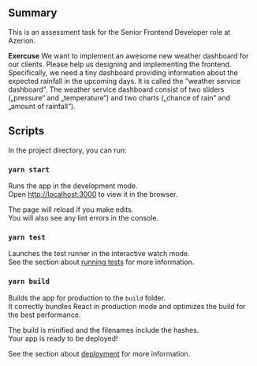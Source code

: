 ## Summary
This is an assessment task for the Senior Frontend Developer role at Azerion. 

**Exercuse**
We want to implement an awesome new weather dashboard for our clients. Please help us designing and implementing the frontend. Specifically, we need a tiny dashboard providing information about the expected rainfall in the upcoming days. It is called the “weather service dashboard”.
The weather service dashboard consist of two sliders („pressure“ and „temperature“) and two charts („chance of rain“ and „amount of rainfall“).

## Scripts

In the project directory, you can run:

### `yarn start`

Runs the app in the development mode.<br />
Open [http://localhost:3000](http://localhost:3000) to view it in the browser.

The page will reload if you make edits.<br />
You will also see any lint errors in the console.

### `yarn test`

Launches the test runner in the interactive watch mode.<br />
See the section about [running tests](https://facebook.github.io/create-react-app/docs/running-tests) for more information.

### `yarn build`

Builds the app for production to the `build` folder.<br />
It correctly bundles React in production mode and optimizes the build for the best performance.

The build is minified and the filenames include the hashes.<br />
Your app is ready to be deployed!

See the section about [deployment](https://facebook.github.io/create-react-app/docs/deployment) for more information.

